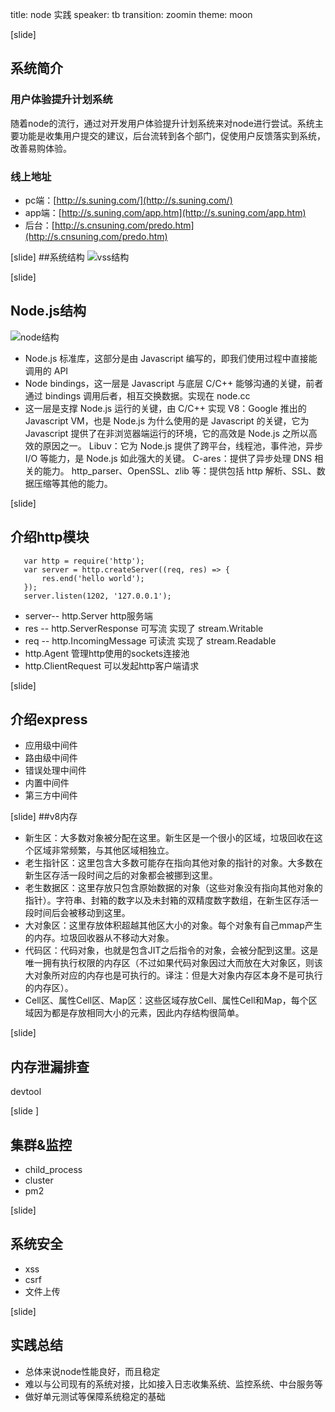 
title: node 实践
speaker: tb
transition: zoomin
theme: moon


[slide]
## 系统简介
### 用户体验提升计划系统
随着node的流行，通过对开发用户体验提升计划系统来对node进行尝试。系统主要功能是收集用户提交的建议，后台流转到各个部门，促使用户反馈落实到系统，改善易购体验。

### 线上地址
- pc端：[http://s.suning.com/](http://s.suning.com/) 
- app端：[http://s.suning.com/app.htm](http://s.suning.com/app.htm) 
- 后台：[http://s.cnsuning.com/predo.htm](http://s.cnsuning.com/predo.htm) 


[slide]
##系统结构
![vss结构](/images/vss.png)

[slide]
## Node.js结构
![node结构](/images/node_arc.jpg)
* Node.js 标准库，这部分是由 Javascript 编写的，即我们使用过程中直接能调用的 API 
* Node bindings，这一层是 Javascript 与底层 C/C++ 能够沟通的关键，前者通过 bindings 调用后者，相互交换数据。实现在 node.cc
* 这一层是支撑 Node.js 运行的关键，由 C/C++ 实现
    V8：Google 推出的 Javascript VM，也是 Node.js 为什么使用的是 Javascript 的关键，它为 Javascript 提供了在非浏览器端运行的环境，它的高效是 Node.js 之所以高效的原因之一。
    Libuv：它为 Node.js 提供了跨平台，线程池，事件池，异步 I/O 等能力，是 Node.js 如此强大的关键。
    C-ares：提供了异步处理 DNS 相关的能力。
    http_parser、OpenSSL、zlib 等：提供包括 http 解析、SSL、数据压缩等其他的能力。



[slide]
## 介绍http模块 
    
 ```
    var http = require('http');
    var server = http.createServer((req, res) => {
        res.end('hello world');
    });
    server.listen(1202, '127.0.0.1');
```

- server-- http.Server http服务端
- res   -- http.ServerResponse  可写流 实现了 stream.Writable
- req   -- http.IncomingMessage 可读流 实现了 stream.Readable
- http.Agent 管理http使用的sockets连接池
- http.ClientRequest 可以发起http客户端请求

[slide]
## 介绍express
* 应用级中间件
* 路由级中间件
* 错误处理中间件
* 内置中间件
* 第三方中间件


[slide]
##v8内存
* 新生区：大多数对象被分配在这里。新生区是一个很小的区域，垃圾回收在这个区域非常频繁，与其他区域相独立。
* 老生指针区：这里包含大多数可能存在指向其他对象的指针的对象。大多数在新生区存活一段时间之后的对象都会被挪到这里。
* 老生数据区：这里存放只包含原始数据的对象（这些对象没有指向其他对象的指针）。字符串、封箱的数字以及未封箱的双精度数字数组，在新生区存活一段时间后会被移动到这里。
* 大对象区：这里存放体积超越其他区大小的对象。每个对象有自己mmap产生的内存。垃圾回收器从不移动大对象。
* 代码区：代码对象，也就是包含JIT之后指令的对象，会被分配到这里。这是唯一拥有执行权限的内存区（不过如果代码对象因过大而放在大对象区，则该大对象所对应的内存也是可执行的。译注：但是大对象内存区本身不是可执行的内存区）。
* Cell区、属性Cell区、Map区：这些区域存放Cell、属性Cell和Map，每个区域因为都是存放相同大小的元素，因此内存结构很简单。

[slide]
## 内存泄漏排查
devtool

[slide ]
## 集群&监控
* child_process
* cluster
* pm2

[slide]
## 系统安全
* xss
* csrf
* 文件上传

[slide]
## 实践总结
* 总体来说node性能良好，而且稳定
* 难以与公司现有的系统对接，比如接入日志收集系统、监控系统、中台服务等
* 做好单元测试等保障系统稳定的基础
